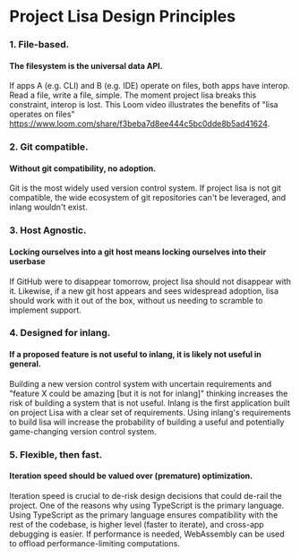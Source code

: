 # Project Lisa Design Principles

### 1. File-based.

#### The filesystem is the universal data API. 

If apps A (e.g. CLI) and B (e.g. IDE) operate on files, both apps have interop.
Read a file, write a file, simple. The moment project lisa breaks this
constraint, interop is lost. This Loom video illustrates the benefits of "lisa
operates on files" https://www.loom.com/share/f3beba7d8ee444c5bc0dde8b5ad41624.

### 2. Git compatible.

#### Without git compatibility, no adoption.

Git is the most widely used version control system. If project lisa is not git
compatible, the wide ecosystem of git repositories can't be leveraged, and
inlang wouldn't exist. 

### 3. Host Agnostic.

#### Locking ourselves into a git host means locking ourselves into their userbase

If GitHub were to disappear tomorrow, project lisa should not disappear with
it. Likewise, if a new git host appears and sees widespread adoption, lisa
should work with it out of the box, without us needing to scramble to implement
support.

### 4. Designed for inlang.

#### If a proposed feature is not useful to inlang, it is likely not useful in general.

Building a new version control system with uncertain requirements and "feature
X could be amazing [but it is not for inlang]" thinking increases the risk of
building a system that is not useful. Inlang is the first application built on
project Lisa with a clear set of requirements. Using inlang's requirements to
build lisa will increase the probability of building a useful and potentially
game-changing version control system.

### 5. Flexible, then fast.

####  Iteration speed should be valued over (premature) optimization.

Iteration speed is crucial to de-risk design decisions that could de-rail the
project. One of the reasons why using TypeScript is the primary language. Using
TypeScript as the primary language ensures compatibility with the rest of the
codebase, is higher level (faster to iterate), and cross-app debugging is
easier. If performance is needed, WebAssembly can be used to offload
performance-limiting computations.

